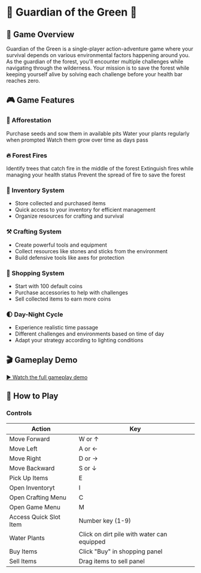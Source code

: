 # 🌳 Guardian of the Green 🌳

## 📜 Game Overview
Guardian of the Green is a single-player action-adventure game where your survival depends on various environmental factors happening around you. As the guardian of the forest, you'll encounter multiple challenges while navigating through the wilderness. Your mission is to save the forest while keeping yourself alive by solving each challenge before your health bar reaches zero.

## 🎮 Game Features

### 🌱 Afforestation

Purchase seeds and sow them in available pits
Water your plants regularly when prompted
Watch them grow over time as days pass

### 🔥 Forest Fires

Identify trees that catch fire in the middle of the forest
Extinguish fires while managing your health status
Prevent the spread of fire to save the forest

### 🎒 Inventory System

* Store collected and purchased items
* Quick access to your inventory for efficient management
* Organize resources for crafting and survival

### ⚒️ Crafting System

* Create powerful tools and equipment
* Collect resources like stones and sticks from the environment
* Build defensive tools like axes for protection

### 🛒 Shopping System

* Start with 100 default coins
* Purchase accessories to help with challenges
* Sell collected items to earn more coins

### 🌓 Day-Night Cycle

* Experience realistic time passage
* Different challenges and environments based on time of day
* Adapt your strategy according to lighting conditions

## 🎬 Gameplay Demo

[▶️ Watch the full gameplay demo](https://drive.google.com/file/d/12FqisWtttTi6Ah-PBLEyM6RLDhnMgIty/view?usp=sharing)

## 🎯 How to Play

### Controls


| Action | Key |
| -------- | -------- |
|Move Forward     | W or ↑     | 
| Move Left     | A or ←   | 
| Move Right     | D or →     | 
| Move Backward     | S or ↓     | 
| Pick Up Items     | E     | 
| Open Inventoryt     | I     | 
| Open Crafting Menu     | C     | 
| Open Game Menu     | M     | 
| Access Quick Slot Item     | Number key (1-9)     | 
| Water Plants     | Click on dirt pile with water can equipped     | 
| Buy Items     | Click "Buy" in shopping panel     | 
| Sell Items     | Drag items to sell panel     | 

 
